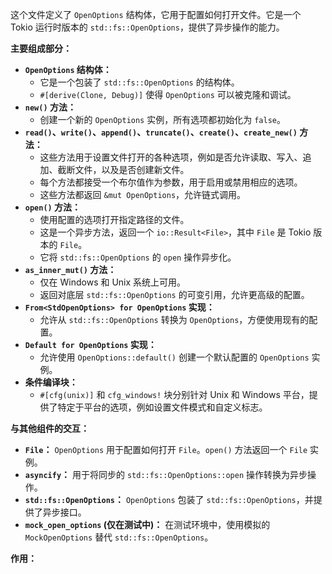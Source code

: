 这个文件定义了 `OpenOptions` 结构体，它用于配置如何打开文件。它是一个 Tokio 运行时版本的 `std::fs::OpenOptions`，提供了异步操作的能力。

**主要组成部分：**

*   **`OpenOptions` 结构体：**
    *   它是一个包装了 `std::fs::OpenOptions` 的结构体。
    *   `#[derive(Clone, Debug)]` 使得 `OpenOptions` 可以被克隆和调试。
*   **`new()` 方法：**
    *   创建一个新的 `OpenOptions` 实例，所有选项都初始化为 `false`。
*   **`read()`、`write()`、`append()`、`truncate()`、`create()`、`create_new()` 方法：**
    *   这些方法用于设置文件打开的各种选项，例如是否允许读取、写入、追加、截断文件，以及是否创建新文件。
    *   每个方法都接受一个布尔值作为参数，用于启用或禁用相应的选项。
    *   这些方法都返回 `&mut OpenOptions`，允许链式调用。
*   **`open()` 方法：**
    *   使用配置的选项打开指定路径的文件。
    *   这是一个异步方法，返回一个 `io::Result<File>`，其中 `File` 是 Tokio 版本的 `File`。
    *   它将 `std::fs::OpenOptions` 的 `open` 操作异步化。
*   **`as_inner_mut()` 方法：**
    *   仅在 Windows 和 Unix 系统上可用。
    *   返回对底层 `std::fs::OpenOptions` 的可变引用，允许更高级的配置。
*   **`From<StdOpenOptions> for OpenOptions` 实现：**
    *   允许从 `std::fs::OpenOptions` 转换为 `OpenOptions`，方便使用现有的配置。
*   **`Default for OpenOptions` 实现：**
    *   允许使用 `OpenOptions::default()` 创建一个默认配置的 `OpenOptions` 实例。
*   **条件编译块：**
    *   `#[cfg(unix)]` 和 `cfg_windows!` 块分别针对 Unix 和 Windows 平台，提供了特定于平台的选项，例如设置文件模式和自定义标志。

**与其他组件的交互：**

*   **`File`：** `OpenOptions` 用于配置如何打开 `File`。`open()` 方法返回一个 `File` 实例。
*   **`asyncify`：** 用于将同步的 `std::fs::OpenOptions::open` 操作转换为异步操作。
*   **`std::fs::OpenOptions`：** `OpenOptions` 包装了 `std::fs::OpenOptions`，并提供了异步接口。
*   **`mock_open_options` (仅在测试中)：**  在测试环境中，使用模拟的 `MockOpenOptions` 替代 `std::fs::OpenOptions`。

**作用：**
